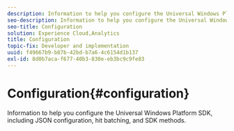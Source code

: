 ```yaml
---
description: Information to help you configure the Universal Windows Platform SDK, including JSON configuration, hit batching, and SDK methods.
seo-description: Information to help you configure the Universal Windows Platform SDK, including JSON configuration, hit batching, and SDK methods.
seo-title: Configuration
solution: Experience Cloud,Analytics
title: Configuration
topic-fix: Developer and implementation
uuid: f49667b9-b87b-42bd-b7a6-4c6154d1b137
exl-id: 8d0b7aca-f677-40b3-830e-eb3bc9c9fe83
---
```

# Configuration{#configuration}

Information to help you configure the Universal Windows Platform SDK, including JSON configuration, hit batching, and SDK methods.

